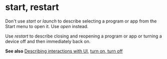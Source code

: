 # start, restart

Don't use *start* or *launch* to describe selecting a program or app from the Start menu to open it. Use *open* instead. 

Use *restart* to describe closing and reopening a program or app or turning a device off and then immediately back on. 

**See also** [Describing interactions with UI](https://worldready.cloudapp.net/Styleguide/Read?id=2700&topicid=26472), [turn on, turn off](https://worldready.cloudapp.net/Styleguide/Read?id=2700&topicid=33405)
